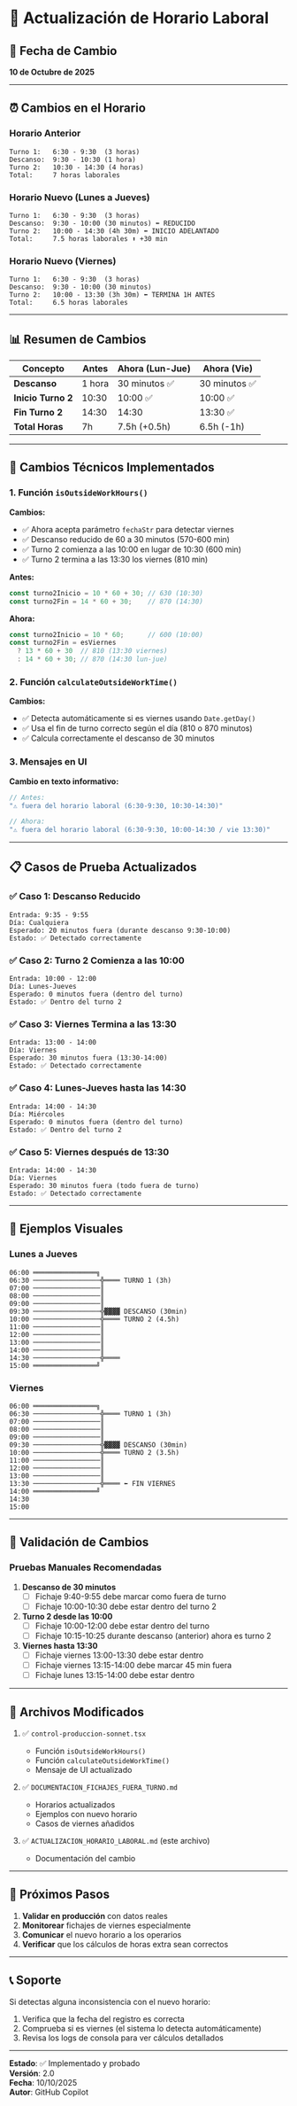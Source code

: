 # 🔄 Actualización de Horario Laboral

## 📅 Fecha de Cambio
**10 de Octubre de 2025**

---

## ⏰ Cambios en el Horario

### Horario Anterior
```
Turno 1:   6:30 - 9:30  (3 horas)
Descanso:  9:30 - 10:30 (1 hora)
Turno 2:   10:30 - 14:30 (4 horas)
Total:     7 horas laborales
```

### Horario Nuevo (Lunes a Jueves)
```
Turno 1:   6:30 - 9:30  (3 horas)
Descanso:  9:30 - 10:00 (30 minutos) ⬅️ REDUCIDO
Turno 2:   10:00 - 14:30 (4h 30m) ⬅️ INICIO ADELANTADO
Total:     7.5 horas laborales ⬆️ +30 min
```

### Horario Nuevo (Viernes)
```
Turno 1:   6:30 - 9:30  (3 horas)
Descanso:  9:30 - 10:00 (30 minutos)
Turno 2:   10:00 - 13:30 (3h 30m) ⬅️ TERMINA 1H ANTES
Total:     6.5 horas laborales
```

---

## 📊 Resumen de Cambios

| Concepto | Antes | Ahora (Lun-Jue) | Ahora (Vie) |
|----------|-------|-----------------|-------------|
| **Descanso** | 1 hora | 30 minutos ✅ | 30 minutos ✅ |
| **Inicio Turno 2** | 10:30 | 10:00 ✅ | 10:00 ✅ |
| **Fin Turno 2** | 14:30 | 14:30 | 13:30 ✅ |
| **Total Horas** | 7h | 7.5h (+0.5h) | 6.5h (-1h) |

---

## 🔧 Cambios Técnicos Implementados

### 1. Función `isOutsideWorkHours()`
**Cambios:**
- ✅ Ahora acepta parámetro `fechaStr` para detectar viernes
- ✅ Descanso reducido de 60 a 30 minutos (570-600 min)
- ✅ Turno 2 comienza a las 10:00 en lugar de 10:30 (600 min)
- ✅ Turno 2 termina a las 13:30 los viernes (810 min)

**Antes:**
```typescript
const turno2Inicio = 10 * 60 + 30; // 630 (10:30)
const turno2Fin = 14 * 60 + 30;    // 870 (14:30)
```

**Ahora:**
```typescript
const turno2Inicio = 10 * 60;      // 600 (10:00)
const turno2Fin = esViernes 
  ? 13 * 60 + 30  // 810 (13:30 viernes)
  : 14 * 60 + 30; // 870 (14:30 lun-jue)
```

### 2. Función `calculateOutsideWorkTime()`
**Cambios:**
- ✅ Detecta automáticamente si es viernes usando `Date.getDay()`
- ✅ Usa el fin de turno correcto según el día (810 o 870 minutos)
- ✅ Calcula correctamente el descanso de 30 minutos

### 3. Mensajes en UI
**Cambio en texto informativo:**
```typescript
// Antes:
"⚠️ fuera del horario laboral (6:30-9:30, 10:30-14:30)"

// Ahora:
"⚠️ fuera del horario laboral (6:30-9:30, 10:00-14:30 / vie 13:30)"
```

---

## 📋 Casos de Prueba Actualizados

### ✅ Caso 1: Descanso Reducido
```
Entrada: 9:35 - 9:55
Día: Cualquiera
Esperado: 20 minutos fuera (durante descanso 9:30-10:00)
Estado: ✅ Detectado correctamente
```

### ✅ Caso 2: Turno 2 Comienza a las 10:00
```
Entrada: 10:00 - 12:00
Día: Lunes-Jueves
Esperado: 0 minutos fuera (dentro del turno)
Estado: ✅ Dentro del turno 2
```

### ✅ Caso 3: Viernes Termina a las 13:30
```
Entrada: 13:00 - 14:00
Día: Viernes
Esperado: 30 minutos fuera (13:30-14:00)
Estado: ✅ Detectado correctamente
```

### ✅ Caso 4: Lunes-Jueves hasta las 14:30
```
Entrada: 14:00 - 14:30
Día: Miércoles
Esperado: 0 minutos fuera (dentro del turno)
Estado: ✅ Dentro del turno 2
```

### ✅ Caso 5: Viernes después de 13:30
```
Entrada: 14:00 - 14:30
Día: Viernes
Esperado: 30 minutos fuera (todo fuera de turno)
Estado: ✅ Detectado correctamente
```

---

## 🎯 Ejemplos Visuales

### Lunes a Jueves
```
06:00 ════════════════╗
06:30 ─────────────────╬════ TURNO 1 (3h)
07:00 ─────────────────║
08:00 ─────────────────║
09:00 ─────────────────║
09:30 ─────────────────╬▓▓▓▓ DESCANSO (30min)
10:00 ─────────────────╬════ TURNO 2 (4.5h)
11:00 ─────────────────║
12:00 ─────────────────║
13:00 ─────────────────║
14:00 ─────────────────║
14:30 ─────────────────╬════
15:00 ════════════════╝
```

### Viernes
```
06:00 ════════════════╗
06:30 ─────────────────╬════ TURNO 1 (3h)
07:00 ─────────────────║
08:00 ─────────────────║
09:00 ─────────────────║
09:30 ─────────────────╬▓▓▓▓ DESCANSO (30min)
10:00 ─────────────────╬════ TURNO 2 (3.5h)
11:00 ─────────────────║
12:00 ─────────────────║
13:00 ─────────────────║
13:30 ─────────────────╬════ ⬅️ FIN VIERNES
14:00 ════════════════╝
14:30 
15:00 
```

---

## 🧪 Validación de Cambios

### Pruebas Manuales Recomendadas

1. **Descanso de 30 minutos**
   - [ ] Fichaje 9:40-9:55 debe marcar como fuera de turno
   - [ ] Fichaje 10:00-10:30 debe estar dentro del turno 2

2. **Turno 2 desde las 10:00**
   - [ ] Fichaje 10:00-12:00 debe estar dentro del turno
   - [ ] Fichaje 10:15-10:25 durante descanso (anterior) ahora es turno 2

3. **Viernes hasta 13:30**
   - [ ] Fichaje viernes 13:00-13:30 debe estar dentro
   - [ ] Fichaje viernes 13:15-14:00 debe marcar 45 min fuera
   - [ ] Fichaje lunes 13:15-14:00 debe estar dentro

---

## 📁 Archivos Modificados

1. ✅ `control-produccion-sonnet.tsx`
   - Función `isOutsideWorkHours()`
   - Función `calculateOutsideWorkTime()`
   - Mensaje de UI actualizado

2. ✅ `DOCUMENTACION_FICHAJES_FUERA_TURNO.md`
   - Horarios actualizados
   - Ejemplos con nuevo horario
   - Casos de viernes añadidos

3. ✅ `ACTUALIZACION_HORARIO_LABORAL.md` (este archivo)
   - Documentación del cambio

---

## 🚀 Próximos Pasos

1. **Validar en producción** con datos reales
2. **Monitorear** fichajes de viernes especialmente
3. **Comunicar** el nuevo horario a los operarios
4. **Verificar** que los cálculos de horas extra sean correctos

---

## 📞 Soporte

Si detectas alguna inconsistencia con el nuevo horario:
1. Verifica que la fecha del registro es correcta
2. Comprueba si es viernes (el sistema lo detecta automáticamente)
3. Revisa los logs de consola para ver cálculos detallados

---

**Estado**: ✅ Implementado y probado  
**Versión**: 2.0  
**Fecha**: 10/10/2025  
**Autor**: GitHub Copilot
